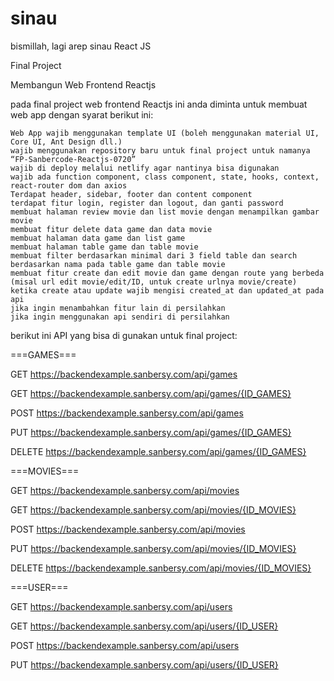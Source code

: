 # sinau
bismillah, lagi arep sinau React JS

Final Project

Membangun Web Frontend Reactjs

pada final project web frontend Reactjs ini anda diminta untuk membuat web app dengan syarat berikut ini:

    Web App wajib menggunakan template UI (boleh menggunakan material UI, Core UI, Ant Design dll.)
    wajib menggunakan repository baru untuk final project untuk namanya “FP-Sanbercode-Reactjs-0720”
    wajib di deploy melalui netlify agar nantinya bisa digunakan
    wajib ada function component, class component, state, hooks, context, react-router dom dan axios
    Terdapat header, sidebar, footer dan content component
    terdapat fitur login, register dan logout, dan ganti password
    membuat halaman review movie dan list movie dengan menampilkan gambar movie
    membuat fitur delete data game dan data movie
    membuat halaman data game dan list game
    membuat halaman table game dan table movie
    membuat filter berdasarkan minimal dari 3 field table dan search berdasarkan nama pada table game dan table movie
    membuat fitur create dan edit movie dan game dengan route yang berbeda (misal url edit movie/edit/ID, untuk create urlnya movie/create)
    ketika create atau update wajib mengisi created_at dan updated_at pada api
    jika ingin menambahkan fitur lain di persilahkan
    jika ingin menggunakan api sendiri di persilahkan

berikut ini API yang bisa di gunakan untuk final project:

===GAMES===

GET https://backendexample.sanbersy.com/api/games

GET https://backendexample.sanbersy.com/api/games/{ID_GAMES}

POST https://backendexample.sanbersy.com/api/games

PUT https://backendexample.sanbersy.com/api/games/{ID_GAMES}

DELETE https://backendexample.sanbersy.com/api/games/{ID_GAMES}

===MOVIES===

GET https://backendexample.sanbersy.com/api/movies

GET https://backendexample.sanbersy.com/api/movies/{ID_MOVIES}

POST https://backendexample.sanbersy.com/api/movies

PUT https://backendexample.sanbersy.com/api/movies/{ID_MOVIES}

DELETE https://backendexample.sanbersy.com/api/movies/{ID_MOVIES}

===USER===

GET https://backendexample.sanbersy.com/api/users

GET https://backendexample.sanbersy.com/api/users/{ID_USER}

POST https://backendexample.sanbersy.com/api/users

PUT https://backendexample.sanbersy.com/api/users/{ID_USER}
